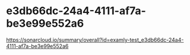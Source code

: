 # e3db66dc-24a4-4111-af7a-be3e99e552a6
https://sonarcloud.io/summary/overall?id=examly-test_e3db66dc-24a4-4111-af7a-be3e99e552a6
